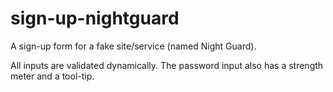 # sign-up-nightguard

A sign-up form for a fake site/service (named Night Guard).

All inputs are validated dynamically.
The password input also has a strength meter and a tool-tip.
